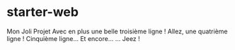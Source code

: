 # starter-web
Mon Joli Projet
Avec en plus une belle troisième ligne !
Allez, une quatrième ligne !
Cinquième ligne...
Et encore...
... Jeez !

